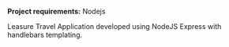 **Project requirements:**
Nodejs


Leasure Travel Application
developed using NodeJS Express with handlebars templating.